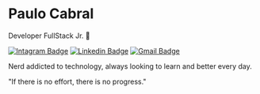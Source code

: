 # Paulo Cabral 

Developer FullStack Jr. 🚀

[![Intagram Badge](https://img.shields.io/badge/-@plscabral-6633cc?style=flat-square&labelColor=6633cc&logo=instagram&logoColor=white&link=https://twitter.com/dieegosf)](https://www.instagram.com/plscabral/) 
[![Linkedin Badge](https://img.shields.io/badge/-Paulo%20Cabral-6633cc?style=flat-square&logo=Linkedin&logoColor=white&link=https://www.linkedin.com/in/plscabral/)](https://www.linkedin.com/in/plscabral/) 
[![Gmail Badge](https://img.shields.io/badge/-paulo.luiz127@gmail.com-6633cc?style=flat-square&logo=Gmail&logoColor=white&link=mailto:diego.schell.f@gmail.com)](mailto:paulo.luiz127@gmail.com)

Nerd addicted to technology, always looking to learn and better every day.

"If there is no effort, there is no progress."

